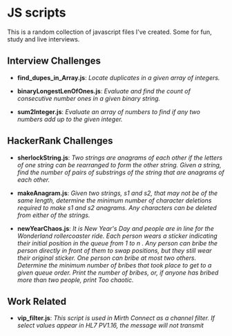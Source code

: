 # JS scripts
 This is a random collection of javascript files I've created. Some for fun, study and live interviews.

## Interview Challenges

   - **find_dupes_in_Array.js**:	*Locate duplicates in a given array of integers.* 

   - **binaryLongestLenOfOnes.js**:	*Evaluate and find the count of consecutive number ones in a given binary string.* 

   - **sum2Integer.js**:	*Evaluate an array of numbers to find if any two numbers add up to the given integer.* 

## HackerRank Challenges

   - **sherlockString.js**:	 *Two strings are anagrams of each other if the letters of one string can be rearranged to form the other string. Given a string, find the number of pairs of substrings of the string that are anagrams of each other.* 

   - **makeAnagram.js**:	*Given two strings, s1 and s2, that may not be of the same length, determine the minimum number of character deletions required to make s1 and s2 anagrams. Any characters can be deleted from either of the strings.* 

   - **newYearChaos.js**:	*It is New Year's Day and people are in line for the Wonderland rollercoaster ride. Each person wears a sticker indicating their initial position in the queue from 1 to n . Any person can bribe the person directly in front of them to swap positions, but they still wear their original sticker. One person can bribe at most two others. Determine the minimum number of bribes that took place to get to a given queue order. Print the number of bribes, or, if anyone has bribed more than two people, print Too chaotic.*  

## Work Related

   - **vip_filter.js**:	*This script is used in Mirth Connect as a channel filter. If select values appear in HL7 PV1.16, the message will not transmit* 